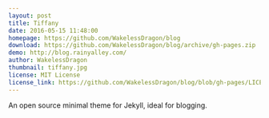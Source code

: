```yaml
---
layout: post
title: Tiffany
date: 2016-05-15 11:48:00
homepage: https://github.com/WakelessDragon/blog
download: https://github.com/WakelessDragon/blog/archive/gh-pages.zip
demo: http://blog.rainyalley.com/
author: WakelessDragon
thumbnail: tiffany.jpg
license: MIT License
license_link: https://github.com/WakelessDragon/blog/blob/gh-pages/LICENSE
---
```


An open source minimal theme for Jekyll, ideal for blogging.
